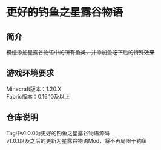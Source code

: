 # ~~更好的钓鱼之星露谷物语~~
## 简介
~~模组添加星露谷物语中的所有鱼类，并添加鱼吃下后的特殊效果~~


## 游戏环境要求
Minecraft版本：1.20.X    
Fabric版本：0.16.10及以上

## 仓库说明

Tag中v1.0.0为更好的钓鱼之星露谷物语源码    
v1.0.1以及之后的更新为星露谷物语Mod，将不再局限于钓鱼


